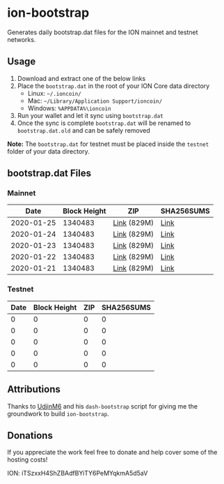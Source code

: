 # ion-bootstrap

Generates daily bootstrap.dat files for the ION mainnet and testnet networks.

## Usage

1. Download and extract one of the below links
2. Place the `bootstrap.dat` in the root of your ION Core data directory
    - Linux: `~/.ioncoin/`
    - Mac: `~/Library/Application Support/ioncoin/`
    - Windows: `%APPDATA%\ioncoin`
3. Run your wallet and let it sync using `bootstrap.dat`
4. Once the sync is complete `bootstrap.dat` will be renamed to `bootstrap.dat.old` and can be safely removed

**Note:** The `bootstrap.dat` for testnet must be placed inside the `testnet` folder of your data directory.

## bootstrap.dat Files

### Mainnet

|    Date    | Block Height | ZIP | SHA256SUMS |
| ---------- | ------------ | --- | ---------- |
| 2020-01-25 | 1340483 | [Link](https://s3-ap-southeast-2.amazonaws.com/ion-bootstrap/mainnet/2020-01-25/bootstrap.dat.zip) (829M) | [Link](https://s3-ap-southeast-2.amazonaws.com/ion-bootstrap/mainnet/2020-01-25/SHA256SUMS) |
| 2020-01-24 | 1340483 | [Link](https://s3-ap-southeast-2.amazonaws.com/ion-bootstrap/mainnet/2020-01-24/bootstrap.dat.zip) (829M) | [Link](https://s3-ap-southeast-2.amazonaws.com/ion-bootstrap/mainnet/2020-01-24/SHA256SUMS) |
| 2020-01-23 | 1340483 | [Link](https://s3-ap-southeast-2.amazonaws.com/ion-bootstrap/mainnet/2020-01-23/bootstrap.dat.zip) (829M) | [Link](https://s3-ap-southeast-2.amazonaws.com/ion-bootstrap/mainnet/2020-01-23/SHA256SUMS) |
| 2020-01-22 | 1340483 | [Link](https://s3-ap-southeast-2.amazonaws.com/ion-bootstrap/mainnet/2020-01-22/bootstrap.dat.zip) (829M) | [Link](https://s3-ap-southeast-2.amazonaws.com/ion-bootstrap/mainnet/2020-01-22/SHA256SUMS) |
| 2020-01-21 | 1340483 | [Link](https://s3-ap-southeast-2.amazonaws.com/ion-bootstrap/mainnet/2020-01-21/bootstrap.dat.zip) (829M) | [Link](https://s3-ap-southeast-2.amazonaws.com/ion-bootstrap/mainnet/2020-01-21/SHA256SUMS) |

### Testnet

|    Date    | Block Height | ZIP | SHA256SUMS |
| ---------- | ------------ | --- | ---------- |
| 0 | 0 | 0 | 0 |
| 0 | 0 | 0 | 0 |
| 0 | 0 | 0 | 0 |
| 0 | 0 | 0 | 0 |
| 0 | 0 | 0 | 0 |

## Attributions

Thanks to [UdjinM6](https://github.com/UdjinM6) and his `dash-bootstrap` script
for giving me the groundwork to build `ion-bootstrap`.

## Donations

If you appreciate the work feel free to donate and help cover some of the
hosting costs!

ION: iTSzxxH4ShZBAdfBYiTY6PeMYqkmA5d5aV
